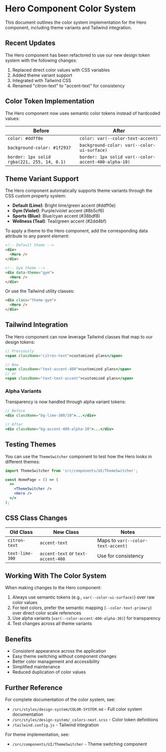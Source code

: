 # Hero Component Color System

This document outlines the color system implementation for the Hero component, including theme variants and Tailwind integration.

## Recent Updates

The Hero component has been refactored to use our new design token system with the following changes:

1. Replaced direct color values with CSS variables
2. Added theme variant support
3. Integrated with Tailwind CSS
4. Renamed "citron-text" to "accent-text" for consistency

## Color Token Implementation

The Hero component now uses semantic color tokens instead of hardcoded values:

| Before | After |
|--------|-------|
| `color: #ddff0e` | `color: var(--color-text-accent)` |
| `background-color: #1f2937` | `background-color: var(--color-ui-surface)` |
| `border: 1px solid rgba(221, 255, 14, 0.1)` | `border: 1px solid var(--color-accent-400-alpha-10)` |

## Theme Variant Support

The Hero component automatically supports theme variants through the CSS custom property system:

- **Default (Lime)**: Bright lime/green accent (#ddff0e)
- **Gym (Violet)**: Purple/violet accent (#8b5cf6)
- **Sports (Blue)**: Blue/cyan accent (#38bdf8)
- **Wellness (Teal)**: Teal/green accent (#2dd4bf)

To apply a theme to the Hero component, add the corresponding data attribute to any parent element:

```html
<!-- Default theme -->
<div>
  <Hero />
</div>

<!-- Gym theme -->
<div data-theme="gym">
  <Hero />
</div>
```

Or use the Tailwind utility classes:

```html
<div class="theme-gym">
  <Hero />
</div>
```

## Tailwind Integration

The Hero component can now leverage Tailwind classes that map to our design tokens:

```jsx
// Previously
<span className="citron-text">customized plans</span>

// Now
<span className="text-accent-400">customized plans</span>
// or
<span className="text-text-accent">customized plans</span>
```

### Alpha Variants

Transparency is now handled through alpha variant tokens:

```jsx
// Before
<div className="bg-lime-300/10">...</div>

// After
<div className="bg-accent-400-alpha-10">...</div>
```

## Testing Themes

You can use the `ThemeSwitcher` component to test how the Hero looks in different themes:

```jsx
import ThemeSwitcher from 'src/components/UI/ThemeSwitcher';

const HomePage = () => (
  <>
    <ThemeSwitcher />
    <Hero />
  </>
);
```

## CSS Class Changes

| Old Class | New Class | Notes |
|-----------|-----------|-------|
| `citron-text` | `accent-text` | Maps to `var(--color-text-accent)` |
| `text-lime-300` | `accent-text` or `text-accent-400` | Use for consistency |

## Working With The Color System

When making changes to the Hero component:

1. Always use semantic tokens (e.g., `var(--color-ui-surface)`) over raw color values
2. For text colors, prefer the semantic mapping (`--color-text-primary`) over direct color scale references
3. Use alpha variants (`var(--color-accent-400-alpha-30)`) for transparency
4. Test changes across all theme variants

## Benefits

- Consistent appearance across the application
- Easy theme switching without component changes
- Better color management and accessibility
- Simplified maintenance
- Reduced duplication of color values

## Further Reference

For complete documentation of the color system, see:
- `/src/styles/design-system/COLOR-SYSTEM.md` - Full color system documentation
- `/src/styles/design-system/_colors-next.scss` - Color token definitions
- `/tailwind.config.js` - Tailwind integration

For theme implementation, see:
- `/src/components/UI/ThemeSwitcher` - Theme switching component 